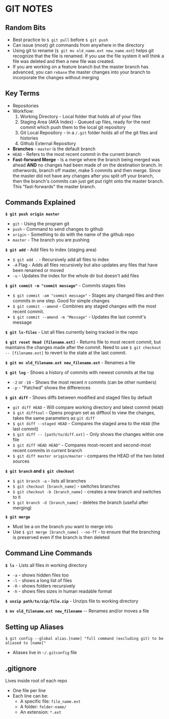 # GIT NOTES

## Random Bits

- Best practice to `$ git pull` before `$ git push`
- Can issue (most) git commands from anywhere in the directory
- Using git to rename (`$ git mv old_name.ext new_name.ext`) helps git recognize that the file is renamed. If you use the file system it will think a file was deleted and then a new file was created.
- If you are working on a feature branch but the master branch has advanced, you can `rebase` the master changes into your branch to incorporate the changes without merging

## Key Terms
- Repositories
- Workflow:
  1. Working Directory - Local folder that holds all of your files
  2. Staging Area (AKA Index) - Queued up files, ready for the next commit which push them to the local git repository 
  3. Git Local Repository - in a `/.git` folder holds all of the git files and histories
  4. Github External Repository
- **Branches** - `master` is the default branch
- `HEAD` - Refers to the most recent commit in the current branch
- **Fast-forward Merge** - Is a merge where the branch being merged was ahead **AND** no changes had been made of on the destination branch. In otherwords, branch off master, make 5 commits and then merge. Since the master did not have any changes after you split off your branch, then the branch's commits can just get put right onto the master branch. This "fast-forwards" the master branch.

## Commands Explained

**`$ git push origin master`**
- `git` - Using the program git
- `push` - Command to send changes to github
- `origin` - Something to do with the name of the github repo
- `master` - The branch you are pushing

**`$ git add`** - Add files to index (staging area)

- `$ git add .` - Recursively add all files to index
- `-A` Flag - Adds all files recursively but also updates any files that have been renamed or moved
- `-u` - Updates the index for the whole dir but doesn't add files

**`$ git commit -m "commit message"`** - Commits stages files

- `$ git commit -am "commit message"` - Stages any changed files and then commits in one step. Good for simple changes
- `$ git commit --amend` - Combines any staged changes with the most recent commit.
- `$ git commit --amend -m "Message"` - Updates the last commit's message

**`$ git ls-files`** - List all files currently being tracked in the repo

**`$ git reset Head [filename.ext]`** - Returns file to most recent commit, but maintains the changes made after the commit. Need to use `$ git checkout -- [filename.ext]` to revert to the state at the last commit.

**`$ git mv old_filename.ext new_filename.ext`** - Renames a file

**`$ git log`** - Shows a history of commits with newest commits at the top

- `-2` or `-10` - Shows the most recent *n* commits (can be other numbers)
- `-p` - "Patched" shows the differences

**`$ git diff`** - Shows diffs between modified and staged files by default

- `git diff HEAD` - Will compare working directory and latest commit (`HEAD`)
- `$ git difftool` - Opens program set as difftool to view the changes, takes the same parameters as `git diff`
- `$ git diff --staged HEAD` - Compares the staged area to the `HEAD` (the last commit)
- `$ git diff -- [path/to/diff.ext]` - Only shows the changes within one file
- `$ git diff HEAD HEAD^` - Compares most-recent and second-most recent commits in current branch
- `$ git diff master origin/master` - compares the HEAD of the two listed sources

**`$ git branch` and `$ git checkout`**

- `$ git branch -a` - lists all branches
- `$ git checkout [branch_name]` - switches branches
- `$ git checkout -b [branch_name]` - creates a new branch and switches to it
- `$ git branch -d [branch_name]` - deletes the branch (useful after merging)

**`$ git merge`**

- Must be a on the branch you want to merge into
- Use `$ git merge [branch_name] --no-ff` - to ensure that the branching is preserved even if the branch is then deleted

## Command Line Commands

**`$ ls`** - Lists all files in working directory

- `-a` - shows hidden files too
- `-l` - shows a long list of files
- `-R` - shows folders recursively
- `-h` - shows files sizes in human readable format 

**`$ unzip path/to/zip/file.zip`** - Unzips file to working directory

**`$ mv old_filename.ext new_filename`** -- Renames and/or moves a file

## Setting up Aliases

`$ git config --global alias.[name] "full command (excluding git) to be aliased to [name]"`

- Aliases live in `~/.gitconfig` file

## .gitignore

Lives inside root of each repo

- One file per line
- Each line can be:
  - A specific file: `file_name.ext`
  - A folder: `folder-name/`
  - An extension: `*.ext`
